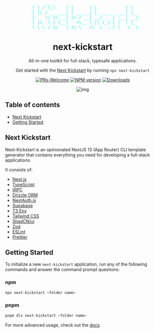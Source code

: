 <pre align="center" style="color: cyan;">
   _   ___      _        _             _   
  | | / (_)    | |      | |           | |  
  | |/ / _  ___| | _____| |_ __ _ _ __| |_ 
  |    \| |/ __| |/ / __| __/ _` | '__| __|
  | |\  \ | (__|   <\__ \ || (_| | |  | |_ 
  \_| \_/_|\___|_|\_\___/\__\__,_|_|   \__|
</pre>

<h1 align="center">
  next-kickstart
</h1>

<p align="center">
  All-in-one toolkit for full-stack, typesafe applications.
</p>

<p align="center">
  Get started with the <a rel="noopener noreferrer" target="_blank" href="https://kickstart.miljan.xyz">Next Kickstart</a> by running <code>npx next-kickstart</code>
</p>

<div align="center">

[![PRs-Welcome][contribute-image]][contribute-url]
[![NPM version][npm-image]][npm-url] [![Downloads][downloads-image]][npm-url]

</div>

<div align="center">

![img](https://utfs.io/f/3ae6eec0-eb85-44f6-9e54-f52bcf5cc76b-i95bpb.jpg)

</div>

## Table of contents

- <a href="#about">Next Kickstart</a>
- <a href="#getting-started">Getting Started</a>

<h2 id="about">Next Kickstart</h2>

Next-Kickstart is an opinionated NextJS 13 (App Router) CLI template generator
that contains everything you need for developing a full-stack applications.

It consists of:

- [Next.js](https://nextjs.org)
- [TypeScript](https://typescriptlang.org)
- [tRPC](https://trpc.io)
- [Drizzle ORM](https://orm.drizzle.team)
- [NextAuth.js](https://next-auth.js.org)
- [Supabase](https://supabase.com)
- [T3 Env](https://env.t3.gg)
- [Tailwind CSS](https://tailwindcss.com)
- [ShadCN/ui](https://ui.shadcn.com)
- [Zod](https://zod.dev)
- [ESLint](https://eslint.org)
- [Prettier](https://prettier.io)

<h2 id="getting-started">Getting Started</h2>

To initialize a new `next-kickstart` application, run any of the following
commands and answer the command prompt questions:

### npm

```bash
npx next-kickstart <folder name>
```

### pnpm

```bash
pnpm dlx next-kickstart <folder name>
```

For more advanced usage, check out the
[docs](https://docs.kickstart.miljan.xyz).

[downloads-image]:
  https://img.shields.io/npm/dm/next-kickstart?color=364fc7&logoColor=364fc7
[npm-url]: https://www.npmjs.com/package/next-kickstart
[npm-image]:
  https://img.shields.io/npm/v/next-kickstart?color=0b7285&logoColor=0b7285
[contribute-url]: https://github.com/miljan-code/next-kickstart
[contribute-image]: https://img.shields.io/badge/PRs-welcome-blue.svg
